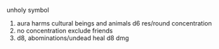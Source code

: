 unholy symbol
1. aura harms cultural beings and animals d6 res/round concentration
2. no concentration exclude friends
3. d8, abominations/undead heal d8 dmg
